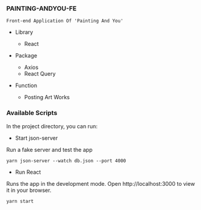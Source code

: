 ### PAINTING-ANDYOU-FE
```
Front-end Application Of 'Painting And You'
```

+ Library
  + React

+ Package
  + Axios
  + React Query

+ Function
  + Posting Art Works

### Available Scripts
In the project directory, you can run:  

* Start json-server  

Run a fake server and test the app
```
yarn json-server --watch db.json --port 4000
```

* Run React  

Runs the app in the development mode.
Open http://localhost:3000 to view it in your browser.
```
yarn start
```
